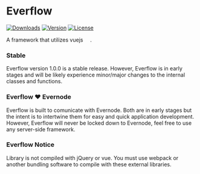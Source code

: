 # Everflow
<a href="https://www.npmjs.com/package/everflow"><img src="https://img.shields.io/npm/dm/everflow.svg" alt="Downloads"></a>
<a href="https://www.npmjs.com/package/everflow"><img src="https://img.shields.io/npm/v/everflow.svg" alt="Version"></a>
<a href="https://www.npmjs.com/package/everflow"><img src="https://img.shields.io/npm/l/everflow.svg" alt="License"></a>

A framework that utilizes vuejs <a href="https://vuejs.org" target="_blank"><img width="15" src="https://vuejs.org/images/logo.png"></a>.

### Stable
Everflow version 1.0.0 is a stable release. However, Everflow is in early stages and will be likely experience minor/major changes to the internal classes and functions.

### Everflow ❤ Evernode
Everflow is built to comunicate with Evernode. Both are in early stages but the intent is to intertwine them for easy and quick application development. However, Everflow will never be locked down to Evernode, feel free to use any server-side framework.

### Everflow Notice
Library is not compiled with jQuery or vue. You must use webpack or another bundling software to compile with these external libraries.
